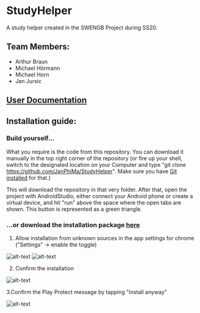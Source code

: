 # StudyHelper
A study helper created in the SWENGB Project during SS20.

## Team Members:
* Arthur Braun
* Michael Hörmann
* Michael Horn
* Jan Jursic

 ## [User Documentation](https://github.com/JanPhiMa/StudyHelper/raw/main/User%20Documentation%20StudyHelper.pdf)
 
  
 ## Installation guide: 
 
 ### Build yourself...
 
 What you require is the code from this repository. You can download it manually in the top right corner of the repository (or fire up your shell,
 switch to the designated location on your Computer and type "git clone https://github.com/JanPhiMa/StudyHelper". Make sure you have [Git installed](https://git-scm.com/book/en/v2/Getting-Started-Installing-Git) for that.) 
 
 This will download the repository in that very folder. After that, open the project with AndroidStudio, either connect your Android phone or create a virtual device, and hit "run" above the space where the open tabs are shown. 
 This button is represented as a green triangle.
 
 ### ...or download the installation package [here](https://github.com/JanPhiMa/StudyHelper/raw/main/StudyHelper.apk)
 
1. Allow installation from unknown sources in the app settings for chrome ("Settings" -> enable the toggle)

![alt-text](https://github.com/JanPhiMa/StudyHelper/blob/main/unknownsources1.jpg?raw=true)
![alt-text](https://github.com/JanPhiMa/StudyHelper/blob/main/unknownsources2.jpg?raw=true)

2. Confirm the installation

![alt-text](https://github.com/JanPhiMa/StudyHelper/blob/main/installconfirm.jpg?raw=true)

3.Confirm the Play Protect message by tapping "Install anyway"

![alt-text](https://github.com/JanPhiMa/StudyHelper/blob/main/playprotect.jpg?raw=true)
